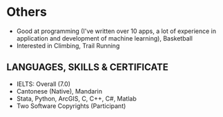 
# Others 
- Good at programming (I've written over 10 apps, a lot of experience in application and development of machine learning), Basketball
- Interested in Climbing, Trail Running

## LANGUAGES, SKILLS & CERTIFICATE 

- IELTS: Overall (7.0) 
- Cantonese (Native), Mandarin 
- Stata, Python, ArcGIS, C, C++, C#, Matlab 
- Two Software Copyrights (Participant) 